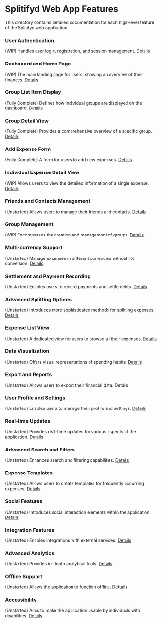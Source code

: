 # Splitifyd Web App Features

This directory contains detailed documentation for each high-level feature of the Splitifyd web application.

### User Authentication
(WIP) Handles user login, registration, and session management.
[Details](user-authentication.md)


### Dashboard and Home Page
(WIP) The main landing page for users, showing an overview of their finances.
[Details](dashboard-home-page.md)

### Group List Item Display
(Fully Complete) Defines how individual groups are displayed on the dashboard.
[Details](group-list-item-display.md)

### Group Detail View
(Fully Complete) Provides a comprehensive overview of a specific group.
[Details](group-detail-view.md)

### Add Expense Form
(Fully Complete) A form for users to add new expenses.
[Details](add-expense-form.md)

### Individual Expense Detail View
(WIP) Allows users to view the detailed information of a single expense.
[Details](individual-expense-detail-view.md)

### Friends and Contacts Management
(Unstarted) Allows users to manage their friends and contacts.
[Details](friends-contacts-management.md)

### Group Management
(WIP) Encompasses the creation and management of groups.
[Details](group-management.md)

### Multi-currency Support
(Unstarted) Manage expenses in different currencies without FX conversion.
[Details](multi-currency-support.md)

### Settlement and Payment Recording
(Unstarted) Enables users to record payments and settle debts.
[Details](settlement-payment-recording.md)

### Advanced Splitting Options
(Unstarted) Introduces more sophisticated methods for splitting expenses.
[Details](advanced-splitting-options.md)

### Expense List View
(Unstarted) A dedicated view for users to browse all their expenses.
[Details](expense-list-view.md)

### Data Visualization
(Unstarted) Offers visual representations of spending habits.
[Details](data-visualization.md)

### Export and Reports
(Unstarted) Allows users to export their financial data.
[Details](export-reports.md)

### User Profile and Settings
(Unstarted) Enables users to manage their profile and settings.
[Details](user-profile-settings.md)

### Real-time Updates
(Unstarted) Provides real-time updates for various aspects of the application.
[Details](real-time-updates.md)

### Advanced Search and Filters
(Unstarted) Enhances search and filtering capabilities.
[Details](advanced-search-filters.md)

### Expense Templates
(Unstarted) Allows users to create templates for frequently occurring expenses.
[Details](expense-templates.md)

### Social Features
(Unstarted) Introduces social interaction elements within the application.
[Details](social-features.md)

### Integration Features
(Unstarted) Enables integrations with external services.
[Details](integration-features.md)

### Advanced Analytics
(Unstarted) Provides in-depth analytical tools.
[Details](advanced-analytics.md)

### Offline Support
(Unstarted) Allows the application to function offline.
[Dettails](offline-support.md)

### Accessibility
(Unstarted) Aims to make the application usable by individuals with disabilities.
[Details](accessibility.md)